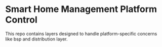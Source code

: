 # Smart Home Management Platform Control
This repo contains layers designed to handle platform-specific concerns like bsp and distribution layer.
